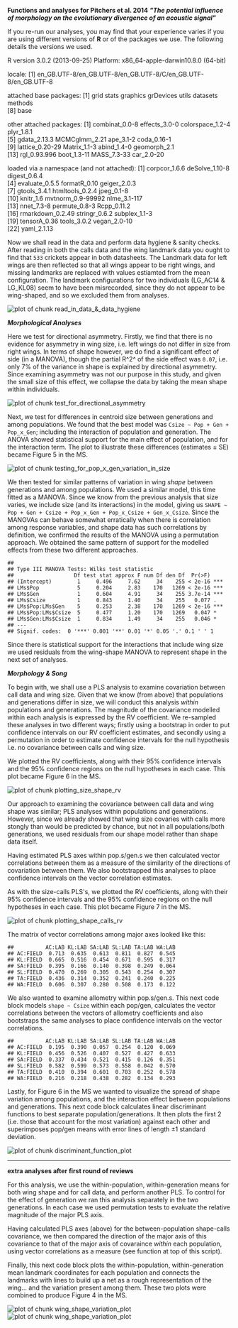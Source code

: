 **Functions and analyses for Pitchers et al. 2014**
***"The potential influence of morphology on the evolutionary divergence of an acoustic signal"***




If you re-run our analyses, you may find that your experience varies if you are using different versions of **R** or of the packages we use. The following details the versions we used.

R version 3.0.2 (2013-09-25)
Platform: x86_64-apple-darwin10.8.0 (64-bit)

locale:
[1] en_GB.UTF-8/en_GB.UTF-8/en_GB.UTF-8/C/en_GB.UTF-8/en_GB.UTF-8

attached base packages:
[1] grid      stats     graphics  grDevices utils     datasets  methods  
[8] base     

other attached packages:
 [1] combinat_0.0-8   effects_3.0-0    colorspace_1.2-4 plyr_1.8.1      
 [5] gdata_2.13.3     MCMCglmm_2.21    ape_3.1-2        coda_0.16-1     
 [9] lattice_0.20-29  Matrix_1.1-3     abind_1.4-0      geomorph_2.1    
[13] rgl_0.93.996     boot_1.3-11      MASS_7.3-33      car_2.0-20      

loaded via a namespace (and not attached):
 [1] corpcor_1.6.6     deSolve_1.10-8    digest_0.6.4     
 [4] evaluate_0.5.5    formatR_0.10      geiger_2.0.3     
 [7] gtools_3.4.1      htmltools_0.2.4   jpeg_0.1-8       
[10] knitr_1.6         mvtnorm_0.9-99992 nlme_3.1-117     
[13] nnet_7.3-8        permute_0.8-3     Rcpp_0.11.2      
[16] rmarkdown_0.2.49  stringr_0.6.2     subplex_1.1-3    
[19] tensorA_0.36      tools_3.0.2       vegan_2.0-10     
[22] yaml_2.1.13      

Now we shall read in the data and perform data hygiene & sanity checks. After reading in both the calls data and the wing landmark data you ought to find that `533` crickets appear in both datasheets. The Landmark data for left wings are then reflected so that all wings appear to be right wings, and missing landmarks are replaced with values estiamted from the mean configuration. The landmark configurations for two individuals (LG_AC14 & LG_KL08) seem to have been misrecorded, since they do not appear to be wing-shaped, and so we excluded them from analyses.

![plot of chunk read_in_data_&_data_hygiene](./CGwing_analyses_final_2014_files/figure-html/read_in_data_&_data_hygiene.png) 

***Morphological Analyses***

Here we test for directional asymmetry. Firstly, we find that there is no evidence for asymmetry in wing size, i.e. left wings do not differ in size from right wings. In terms of shape however, we do find a significant effect of side (in a MANOVA), though the partial R^2^ of the side effect was `0.07`, i.e. only 7% of the variance in shape is explained by directional asymmetry. Since examining asymmetry was not our purpose in this study, and given the small size of this effect, we collapse the data by taking the mean shape within individuals.

![plot of chunk test_for_directional_asymmetry](./CGwing_analyses_final_2014_files/figure-html/test_for_directional_asymmetry.png) 

Next, we test for differences in centroid size between generations and among populations. We found that the best model was `Csize ~ Pop + Gen + Pop_x_Gen`; including the interaction of population and generation. The ANOVA showed statistical support for the main effect of population, and for the interaction term. The plot to illustrate these differences (estimates ± SE) became Figure 5 in the MS.

![plot of chunk testing_for_pop_x_gen_variation_in_size](./CGwing_analyses_final_2014_files/figure-html/testing_for_pop_x_gen_variation_in_size.png) 

We then tested for similar patterns of variation in wing *shape* between generations and among populations. We used a similar model, this time fitted as a MANOVA. Since we know from the previous analysis that size varies, we include size (and its interactions) in the model, giving us `SHAPE ~ Pop + Gen + Csize + Pop_x_Gen + Pop_x_Csize + Gen_x_Csize`. Since the MANOVAs can behave somewhat erratically when there is correlation among response variables, and shape data has such correlations by definition, we confirmed the results of the MANOVA using a permutation approach. We obtained the same pattern of support for the modelled effects from these two different approaches.




```
## 
## Type III MANOVA Tests: Wilks test statistic
##                   Df test stat approx F num Df den Df  Pr(>F)    
## (Intercept)        1     0.496     7.62     34    255 < 2e-16 ***
## LMs$Pop            5     0.204     2.83    170   1269 < 2e-16 ***
## LMs$Gen            1     0.604     4.91     34    255 3.7e-14 ***
## LMs$Csize          1     0.843     1.40     34    255   0.077 .  
## LMs$Pop:LMs$Gen    5     0.253     2.38    170   1269 < 2e-16 ***
## LMs$Pop:LMs$Csize  5     0.477     1.20    170   1269   0.047 *  
## LMs$Gen:LMs$Csize  1     0.834     1.49     34    255   0.046 *  
## ---
## Signif. codes:  0 '***' 0.001 '**' 0.01 '*' 0.05 '.' 0.1 ' ' 1
```

Since there is statistical support for the interactions that include wing size we used residuals from the wing-shape MANOVA to represent shape in the next set of analyses.

***Morphology & Song***

To begin with, we shall use a PLS analysis to examine covariation between call data and wing size. Given that we know (from above) that populations and generations differ in size, we will conduct this analysis *within* populations and generations. The magnitude of the covariance modelled within each analysis is expressed by the RV coefficient. We re-sampled these analyses in two different ways; firstly using a bootstrap in order to put confidence intervals on our RV coefficient estimates, and secondly using a permutation in order to estimate confidence intervals for the null hypothesis i.e. no covariance between calls and wing size.



We plotted the RV coefficients, along with their 95% confidence intervals and the 95% confidence regions on the null hypotheses in each case. This plot became Figure 6 in the MS.

![plot of chunk plotting_size_shape_rv](./CGwing_analyses_final_2014_files/figure-html/plotting_size_shape_rv.png) 

Our approach to examining the covariance between call data and wing shape was similar; PLS analyses within populations and generations. However, since we already showed that wing size covaries with calls more stongly than would be predicted by chance, but not in all populations/both generations, we used residuals from our shape model rather than shape data itself.



Having estimated PLS axes within pop.s/gen.s we then calculated vector correlations between them as a measure of the similarity of the directions of covariation between them. We also bootstrapped this analyses to place confidence intervals on the vector correlation estimates.



As with the size-calls PLS's, we plotted the RV coefficients, along with their 95% confidence intervals and the 95% confidence regions on the null hypotheses in each case. This plot became Figure 7 in the MS.

![plot of chunk plotting_shape_calls_rv](./CGwing_analyses_final_2014_files/figure-html/plotting_shape_calls_rv.png) 

The matrix of vector correlations among major axes looked like this:


```
##          AC:LAB KL:LAB SA:LAB SL:LAB TA:LAB WA:LAB
## AC:FIELD  0.713  0.635  0.613  0.811  0.827  0.545
## KL:FIELD  0.665  0.516  0.454  0.671  0.595  0.317
## SA:FIELD  0.395  0.166  0.140  0.398  0.249  0.064
## SL:FIELD  0.470  0.269  0.305  0.543  0.254  0.307
## TA:FIELD  0.436  0.314  0.352  0.241  0.240  0.225
## WA:FIELD  0.606  0.307  0.280  0.508  0.173  0.122
```



We also wanted to examine allometry within pop.s/gen.s. This next code block models `shape ~ Csize` within each pop/gen, calculates the vector correlations between the vectors of allometry coefficients and also bootstraps the same analyses to place confidence intervals on the vector correlations.




```
##          AC:LAB KL:LAB SA:LAB SL:LAB TA:LAB WA:LAB
## AC:FIELD  0.195  0.390  0.057  0.254  0.120  0.069
## KL:FIELD  0.456  0.526  0.407  0.527  0.427  0.633
## SA:FIELD  0.337  0.434  0.521  0.415  0.126  0.351
## SL:FIELD  0.582  0.599  0.573  0.558  0.042  0.570
## TA:FIELD  0.410  0.394  0.601  0.703  0.252  0.578
## WA:FIELD  0.216  0.218  0.438  0.282  0.134  0.293
```

Lastly, for Figure 6 in the MS we wanted to visualize the spread of shape variation among populations, and the interaction effect between populations and generations. This next code block calculates linear discriminant functions to best separate population/generations. It then plots the first 2 (i.e. those that account for the most variation) against each other and superimposes pop/gen means with error lines of length ±1 standard deviation.

![plot of chunk discriminant_function_plot](./CGwing_analyses_final_2014_files/figure-html/discriminant_function_plot.png) 

---

**extra analyses after first round of reviews**

For this analysis, we use the within-population, within-generation means for both wing shape and for call data, and perform another PLS. To control for the effect of generation we ran this analysis separately in the two generations. In each case we used permutation tests to evaluate the relative magnitude of the major PLS axis.



Having calculated PLS axes (above) for the between-population shape-calls covariance, we then compared the direction of the major axis of this covariance to that of the major axis of covaraince *within* each population, using vector correlations as a measure (see function at top of this script).



Finally, this next code block plots the within-population, within-generation mean landmark coordinates for each population and connects the landmarks with lines to build up a net as a rough representation of the wing... and the variation present among them. These two plots were combined to produce Figure 4 in the MS.

![plot of chunk wing_shape_variation_plot](./CGwing_analyses_final_2014_files/figure-html/wing_shape_variation_plot1.png) ![plot of chunk wing_shape_variation_plot](./CGwing_analyses_final_2014_files/figure-html/wing_shape_variation_plot2.png) 


